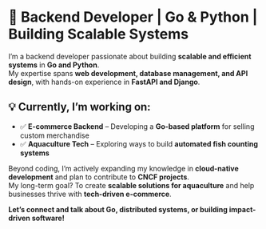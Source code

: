 <!--# Hi, I'm Daley Nyae! 👋-->
# 🚀 Backend Developer | Go & Python | Building Scalable Systems  

I’m a backend developer passionate about building **scalable and efficient systems** in **Go and Python**.  
My expertise spans **web development, database management, and API design**, with hands-on experience in **FastAPI and Django**.  

## 💡 Currently, I’m working on:   
- ✅ **E-commerce Backend** – Developing a **Go-based platform** for selling custom merchandise  
- ✅ **Aquaculture Tech** – Exploring ways to build **automated fish counting systems**  

Beyond coding, I’m actively expanding my knowledge in **cloud-native development** and plan to contribute to **CNCF projects**.  
My long-term goal? To create **scalable solutions for aquaculture** and help businesses thrive with **tech-driven e-commerce**.  

**Let’s connect and talk about Go, distributed systems, or building impact-driven software!**  

<!--
[![GitHub Streak](https://streak-stats.demolab.com/?user=nyae44&theme=dark)](https://git.io/streak-stats)
-->

<!--## 🚀 About Me

<!--- 🔭 I'm currently pursuing my Bachelors Degree in Computer Science at Technical University of Mombasa. -->
<!--- 🔧 Passionate about backend development, with a keen interest in Python and Go for building scalable, reliable systems.
- 🌐 Dedicated to designing solutions that enhance developer productivity, optimize system performance, and ensure high availability.
- ✍️ Content Writer at [dev.to](https://dev.to/nyaedaley), gearing up to share valuable insights with the global coding community.
 <!-- 
- 🏆 My profile stats <a href="https://gitroll.io/profile/uIwvR0itQswXbwfuOC2STUGhN3wY2" target="_blank"><img src="https://gitroll.io/api/badges/profiles/v1/uIwvR0itQswXbwfuOC2STUGhN3wY2" alt="GitRoll Profile Badge"/></a> -->
<!--
## My Articles
- [JavaScript Engine and Runtime Explained](https://www.freecodecamp.org/news/javascript-engine-and-runtime-explained/)
-->

<!--
## Tech Stack
[![My Skills](https://skillicons.dev/icons?i=python,django,kotlin,golang,bootstrap,postgresql,mysql)](https://skillicons.dev)

## 🌱 Currently Exploring

- 🚀 Building API's with Golang
 
<!--
 ## 🏆 Achievements

- 🌟 Completed Hacktoberfest 2023 - Contributed to open source projects and celebrated the spirit of collaboration.
-->

<!--## 📬 Get in Touch

- Connect with me on [Twitter](https://twitter.com/_dnyae)
- Read more of my articles on [dev.to](https://dev.to/nyaedaley)

Thanks for stopping by! Let's connect and explore the fascinating world of technology together. 🚀



<!--

Here are some ideas to get you started:

- 🔭 I’m currently working on backend development
- 🌱 I’m currently learning django-ninja
- 👯 I’m looking to collaborate on django projects
- 🤔 I’m looking for help with API developments
- 💬 Ask me about everything django
- 📫 How to reach me:  
- 😄 Pronouns: ...
- ⚡ Fun fact: ...
-->
